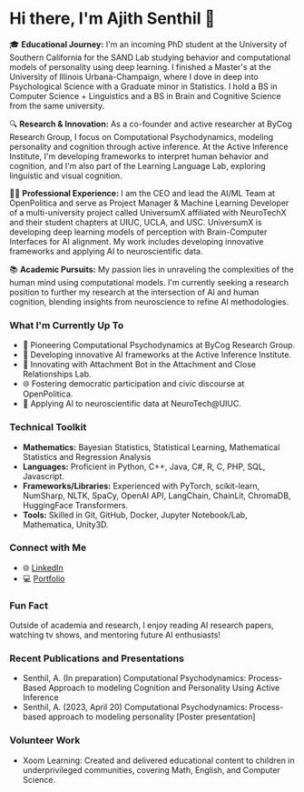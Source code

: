 # Hi there, I'm Ajith Senthil 👋

🎓 **Educational Journey:** I'm an incoming PhD student at the University of Southern California for the SAND Lab studying behavior and computational models of personality using deep learning. I finished a Master's at the University of Illinois Urbana-Champaign, where I dove in deep into Psychological Science with a Graduate minor in Statistics. I hold a BS in Computer Science + Linguistics and a BS in Brain and Cognitive Science from the same university.

🔍 **Research & Innovation:** As a co-founder and active researcher at ByCog Research Group, I focus on Computational Psychodynamics, modeling personality and cognition through active inference. At the Active Inference Institute, I'm developing frameworks to interpret human behavior and cognition, and I'm also part of the Learning Language Lab, exploring linguistic and visual cognition.

👨‍💻 **Professional Experience:** I am the CEO and lead the AI/ML Team at OpenPolitica and serve as Project Manager & Machine Learning Developer of a multi-university project called UniversumX affiliated with NeuroTechX and their student chapters at UIUC, UCLA, and USC. UniversumX is developing deep learning models of perception with Brain-Computer Interfaces for AI alignment. My work includes developing innovative frameworks and applying AI to neuroscientific data.

📚 **Academic Pursuits:** My passion lies in unraveling the complexities of the human mind using computational models. I'm currently seeking a research position to further my research at the intersection of AI and human cognition, blending insights from neuroscience to refine AI methodologies.

### What I'm Currently Up To
- 🧠 Pioneering Computational Psychodynamics at ByCog Research Group.
- 🤖 Developing innovative AI frameworks at the Active Inference Institute.
- 💬 Innovating with Attachment Bot in the Attachment and Close Relationships Lab.
- 🌐 Fostering democratic participation and civic discourse at OpenPolitica.
- 🧬 Applying AI to neuroscientific data at NeuroTech@UIUC.

### Technical Toolkit
- **Mathematics:** Bayesian Statistics, Statistical Learning, Mathematical Statistics and Regression Analysis
- **Languages:** Proficient in Python, C++, Java, C#, R, C, PHP, SQL, Javascript.
- **Frameworks/Libraries:** Experienced with PyTorch, scikit-learn, NumSharp, NLTK, SpaCy, OpenAI API, LangChain, ChainLit, ChromaDB, HuggingFace Transformers.
- **Tools:** Skilled in Git, GitHub, Docker, Jupyter Notebook/Lab, Mathematica, Unity3D.

### Connect with Me
- 🌐 [LinkedIn](https://www.linkedin.com/in/ajith-senthil)
- 💻 [Portfolio](https://ajithsenthil.com)

### Fun Fact
Outside of academia and research, I enjoy reading AI research papers, watching tv shows, and mentoring future AI enthusiasts!

### Recent Publications and Presentations
- Senthil, A. (In preparation) Computational Psychodynamics: Process-Based Approach to modeling Cognition and Personality Using Active Inference
- Senthil, A. (2023, April 20) Computational Psychodynamics: Process-based approach to modeling personality [Poster presentation]

### Volunteer Work
- Xoom Learning: Created and delivered educational content to children in underprivileged communities, covering Math, English, and Computer Science.
